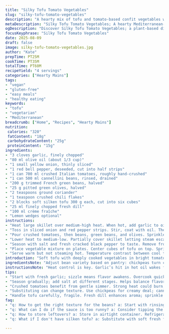 ```yaml
---
title: "Silky Tofu Tomato Vegetables"
slug: "silky-tofu-tomato-vegetables"
description: "A hearty mix of tofu and tomato-based confit vegetables with a Mediterranean twist. Uses chickpeas, green beans, red pepper, and Kalamata olives simmered slowly. The tofu is soft, providing a creamy contrast. Aromatic coriander and crushed chili flakes layered in. A touch of fresh dill and sour cream finish. Vegetable textures range from melting softness to slight bite, aromas rich with garlic and tomato acidity. Simple but requires patience to coax depth from pantry staples. Adaptable, gluten, nut, and egg free. A practical plant-based meal highlighting texture and layered flavor without fuss."
metaDescription: "Silky Tofu Tomato Vegetables; A hearty Mediterranean-inspired meal featuring soft tofu, tomato, and slow-simmered vegetables that contrast in texture."
ogDescription: "Discover Silky Tofu Tomato Vegetables; a plant-based dish that delivers rich flavor with creamy tofu and vibrant vegetables in a simmering sauce."
focusKeyphrase: "Silky Tofu Tomato Vegetables"
date: 2025-08-09
draft: false
image: silky-tofu-tomato-vegetables.jpg
author: "Kate"
prepTime: PT25M
cookTime: PT35M
totalTime: PT60M
recipeYield: "4 servings"
categories: ["Hearty Mains"]
tags:
- "vegan"
- "gluten-free"
- "easy meals"
- "healthy eating"
keywords:
- "tofu"
- "vegetarian"
- "Mediterranean"
breadcrumb: ["Home", "Recipes", "Hearty Mains"]
nutrition: 
 calories: "320"
 fatContent: "18g"
 carbohydrateContent: "25g"
 proteinContent: "15g"
ingredients:
- "3 cloves garlic, finely chopped"
- "80 ml olive oil (about 1/3 cup)"
- "1 small yellow onion, thinly sliced"
- "1 red bell pepper, deseeded, cut into half strips"
- "1 can 700 ml crushed Italian tomatoes, roughly hand-crushed"
- "1 can 500 ml cannellini beans, rinsed, drained"
- "200 g trimmed French green beans, halved"
- "25 g pitted green olives, halved"
- "2 teaspoons ground coriander"
- "1 teaspoon crushed chili flakes"
- "2 blocks soft silken tofu 300 g each, cut into six cubes"
- "25 ml finely chopped fresh dill"
- "100 ml crème fraîche"
- "Lemon wedges optional"
instructions:
- "Heat large skillet over medium-high heat. When hot, add garlic to oil. Hear immediately freestyling in pan, a steady sizzle means right temp. Stir. Garlic should barely color — about 1 minute."
- "Toss in sliced onion and red pepper strips. Stir, coat with oil. They should soften but keep body, about 5 minutes. Onions translucent edges crackle sometimes—ready to move on."
- "Pour crushed tomatoes, then beans, green beans, and olives. Sprinkle coriander and chili flakes evenly. Give a rough stir: aim for mingling but not breaking delicate bits."
- "Lower heat to medium-low. Partially cover skillet letting steam escape slowly—bubbling softly, tomato liquid thickens, smells intensify. Cook for 25 to 35 minutes. Stir occasionally; vegetables soften fully but keep shape. Avoid over-stirring or mashing."
- "Season with salt and fresh cracked black pepper to taste. Remove from heat. Let rest 10 minutes uncovered to settle flavors and thicken sauce further."
- "Place vegetable mixture on plates. Center cubes of tofu on top. Sprinkle with freshly chopped dill. Add dollop of crème fraîche on each serving. Offer lemon wedges for acidity; brightens girth of rich sauce when squeezed."
- "Serve warm but not steaming hot. Temperature contrast between cool tofu and warm vegetables refreshes palate."
introduction: "Soft tofu with deeply cooked vegetables in bright tomato sauce. Garlic and onions sweat slowly releasing sweetness. Fresh green beans hold bite after long gentle simmer. Kalamata olives and chili flakes give a savory shimmer with unexpected heat. Creamy dollops from crème fraîche add cool contrast. The trick? Treat these ingredients gently but take your time. Tofu doesn’t need frying; it shines soft. Look for gentle bubbling not furious boil; building flavor takes patience. A dish flexible enough for various bean choices and olive types. If silken tofu unavailable, soft fresh farmer’s cheese substitutes well but changes texture slightly. No rushing this hearty dish; the payoff lies in slow melding of tastes."
ingredientsNote: "Adjust bean variety based on pantry: chickpeas turn creamy under heat, while cannellini beans soften more dramatically, releasing starch which thickens sauce naturally. If green beans not seasonal, substitute with trimmed asparagus cut into similar lengths or blanched thin green beans to maintain snap. Swap yellow onion with sweet Vidalia for more mellow flavor. Use green olives for a brighter brine note instead of Kalamata—each shifts complexity. For a dairy-free version, replace crème fraîche with coconut yogurt or omit topping entirely. Silken tofu best for texture, firmer tofu won't melt as harmoniously and may dry during plating."
instructionsNote: "Heat control is key. Garlic’s hit in hot oil wakes flavors but burns fast—spotting tiny gold flecks on edges is your cue to add onions promptly. Softening onions until barely translucent mellows sharpness; overcooking yields bitterness. Tomatoes need gentle simmer to release sugars and reduce acidity—bubbling suggests evaporation, stirring just enough prevents burning and breaking beans apart avoids mushiness. Resting off heat thickens sauce and develops aroma. Arrange tofu cubes carefully; handle gently to avoid breaking blocks. Finish plating immediately after resting to preserve freshness of dill and cream. If sauce looks too runny, tip skillet uncovered for extra reduction, watching closely to prevent scorching. Patience here avoids dull, flat flavor."
tips:
- "Start with fresh garlic; sizzle means flavor awakens. Overcook quickly, burns fast. Look for golden edges. Onions should soften softly — translucent but firm."
- "Season gradually; add salt at different stages. Helps balance flavors. Beans can thicken sauce, stir gently; no mush. Rest off heat builds layers. Flavor develops."
- "Crushed tomatoes benefit from gentle simmer. Strong heat could burn, watch closely. Bubbling, smells should deepen. For more acidity, squeeze lemon before serving."
- "Substituting can change texture. Use chickpeas for creamy deal; cannellini softens more, releases starch. Asparagus works too, but trim right length."
- "Handle tofu carefully, fragile. Fresh dill enhances aroma; sprinkle last minute. If crème fraîche not available, coconut yogurt is fitting alternative or skip completely."
faq:
- "q: How to get the right texture for the beans? a: Start with rinsing well. Too much liquid ruins thickness. Gentle heat controls mushiness. Stir minimally."
- "q: What can I do if the sauce is too runny? a: Consider tipping the skillet uncovered. Steam escapes, reduces sauce. Just watching closely to avoid burning; adjust heat."
- "q: How to store leftovers? a: Store in airtight container. Refrigerate for up to three days. Can also freeze, but watch for texture changes; thaw slowly."
- "q: What if I don't have silken tofu? a: Substitute with soft fresh farmer’s cheese; different texture but works. Or just omit for lighter dish."

---
```

